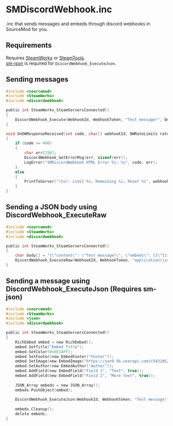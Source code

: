# SMDiscordWebhook.inc
.inc that sends messages and embeds through discord webhooks in SourceMod for you.
## Requirements
Requires [SteamWorks](https://forums.alliedmods.net/showthread.php?t=229556) or [SteamTools](https://builds.limetech.io/?p=steamtools).<br/>[sm-json](https://github.com/clugg/sm-json) is required for `DiscordWebhook_ExecuteJson`.
## Sending messages
```c
#include <sourcemod>
#include <SteamWorks>
#include <discordwebhook>

public int SteamWorks_SteamServersConnected()
{
    DiscordWebhook_Execute(WebhookId, WebhookToken, "Test message!", OnDWResponseReceived);
}

void OnDWResponseReceived(int code, char[] webhookId, DWRateLimits rateLimits)
{
    if (code >= 400)
    {
        char err[256];
        DiscordWebhook_GetErrorMsg(err, sizeof(err));
        LogError("SMDiscordWebhook HTML Error %i: %s", code, err);
    }
    else
    {
        PrintToServer("(%s): Limit %i; Remaining %i; Reset %i", webhookId, rateLimits.Limit, rateLimits.Remaining, rateLimits.Reset);
    }
}
```
## Sending a JSON body using DiscordWebhook_ExecuteRaw
```c
#include <sourcemod>
#include <SteamWorks>
#include <discordwebhook>

public int SteamWorks_SteamServersConnected()
{
    char body[] = "{\"content\": \"Test message!\", \"embeds\": [{\"title\": \"Embed\"}]}";
    DiscordWebhook_ExecuteRaw(WebhookId, WebhookToken, "application/json", body);
}
```
## Sending a message using DiscordWebhook_ExecuteJson (Requires sm-json)
```c
#include <sourcemod>
#include <SteamWorks>
#include <json>
#include <discordwebhook>

public int SteamWorks_SteamServersConnected()
{
    RichEmbed embed = new RichEmbed();
    embed.SetTitle("Embed Title");
    embed.SetColor(0x6E14FF);
    embed.SetFooter(new EmbedFooter("Footer"));
    embed.SetImage(new EmbedImage("https://sun9-56.userapi.com/c543105/v543105102/6f1ba/HvB5HmGHPCc.jpg"));
    embed.SetAuthor(new EmbedAuthor("Author"));
    embed.AddField(new EmbedField("Field 1", "Text", true));
    embed.AddField(new EmbedField("Field 2", "More text", true));
    
    JSON_Array embeds = new JSON_Array();
    embeds.PushObject(embed);
    
    DiscordWebhook_ExecuteJson(WebhookId, WebhookToken, "Test message!", .embeds = embeds);
    
    embeds.Cleanup();
    delete embeds;
}
```
